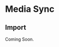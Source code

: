 # Media Sync

<ComponentTabbedLinks slug={__slug} />

## Import

<ComponentImport tagName="vds-media-sync" />

Coming Soon.
